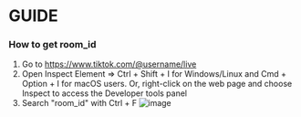 # GUIDE

### How to get room_id
1) Go to https://www.tiktok.com/@username/live
2) Open Inspect Element => Ctrl + Shift + I for Windows/Linux and Cmd + Option + I for macOS users. Or, right-click on the web page and choose Inspect to access the Developer tools panel
3) Search "room_id" with Ctrl + F
![image](https://user-images.githubusercontent.com/31160531/202849647-922d75d6-570c-43fe-a4b3-fcb795d39f92.png)
